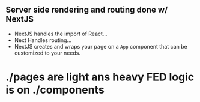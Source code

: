 ## Server side rendering and routing done w/ NextJS
- NextJS handles the import of React...
- Next Handles routing...
- NextJS creates and wraps your page on a `App` component that can be customized to your needs.

# ./pages are light ans heavy FED logic is on ./components 